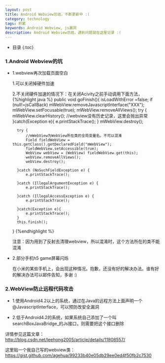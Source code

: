 ```yaml
---
layout: post
title: Android Webview总结，不断更新中 :(
category: technology
tags: 积累
keywords: Android Webview, js漏洞
description: Android Webview总结，遇到问题就在这里记录 :(
---
```


* 目录
{:toc}

### 1.Android Webview的坑

- 1.webview再次加载页面空白

  1.可以关闭掉硬件加速


  2.不关闭硬件加速的情况下：在关闭Acivity之前手动调用下面方法，
  {%highlight java %}
   public void goFinish(){
        isLoadWithError =false;
        if (null!=jsCallBack)
            mWebView.removeJavascriptInterface("XXX");
        mWebView.setFocusable(true);
        mWebView.removeAllViews();
        try {
        	mWebView.clearHistory(); //webview没有历史记录，这里会抛出异常
        }catch(Exception e){
            e.printStackTrace();
        }
        mWebView.destroy();

        try {
        	//mWebView为WebView所在类的全局变量名，不可以混淆
            Field fieldWebView = this.getClass().getDeclaredField("mWebView");
            fieldWebView.setAccessible(true);
            WebView webView = (WebView) fieldWebView.get(this);
            webView.removeAllViews();
            webView.destroy();

        }catch (NoSuchFieldException e) {
            e.printStackTrace();

        }catch (IllegalArgumentException e) {
            e.printStackTrace();

        }catch (IllegalAccessException e) {
            e.printStackTrace();

        }catch(Exception e){
            e.printStackTrace();
        }
        this.finish();
    }
   {%endhighlight %} 

   注意：因为用到了反射去清理webview，所以混淆时，这个方法所在的类不能混淆 


- 2.部分手机h5 game屏幕闪烁

	在小米的某些手机上，会出现这种情况。抱歉，还没有好的解决办法。谁有好的解决办法可以邮件告知，多谢 :)


### 2.WebView防止远程代码攻击 

- 1.使用Android4.2以上的系统，通过在Java的远程方法上面声明一个@JavascriptInterface，可以预防改安全漏洞  

- 2.低于Android4.2的系统，如果系统自己添加了一个叫searchBoxJavaBridge_的Js接口，则需要把这个接口删除

详情参见这篇文章：http://blog.csdn.net/leehong2005/article/details/11808557/

这里贴一个我自己写的webview类：https://gist.github.com/agehua/99233b40e05db29ee0ed4f50fb2c7530

